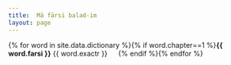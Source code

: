 ```yaml
---
title:	Mā fārsi balad-im
layout: page
---
```



{% for word in site.data.dictionary %}{% if word.chapter==1 %}<strong>{{ word.farsi }}</strong> {{ word.exactr }} &emsp; {% endif %}{% endfor %}



